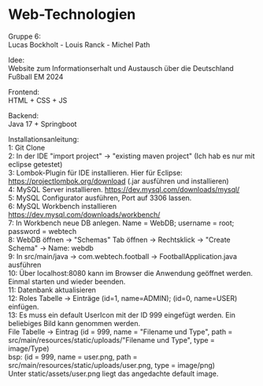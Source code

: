 # Web-Technologien<br/>
Gruppe 6:<br/>
Lucas Bockholt - Louis Ranck - Michel Path<br/>

Idee:<br/>
Website zum Informationserhalt und Austausch über die Deutschland Fußball EM 2024<br/>

Frontend:<br/>
  HTML + CSS + JS<br/>

Backend:<br/>
  Java 17 + Springboot<br/>

Installationsanleitung:<br/>
  1: Git Clone<br/>
  2: In der IDE "import project" -> "existing maven project" (Ich hab es nur mit eclipse getestet)<br/>
  3: Lombok-Plugin für IDE installieren. Hier für Eclipse: https://projectlombok.org/download (.jar ausführen und installieren)<br/>
  4: MySQL Server installieren. https://dev.mysql.com/downloads/mysql/<br/>
  5: MySQL Configurator ausführen, Port auf 3306 lassen.<br/>
  6: MySQL Workbench installieren https://dev.mysql.com/downloads/workbench/<br/>
  7: In Workbench neue DB anlegen. Name = WebDB; username = root; password = webtech<br/>
  8: WebDB öffnen -> "Schemas" Tab öffnen -> Rechtsklick -> "Create Schema" -> Name: webdb<br/>
  9: In src/main/java -> com.webtech.football -> FootballApplication.java ausführen<br/>
  10: Über localhost:8080 kann im Browser die Anwendung geöffnet werden. Einmal starten und wieder beenden.<br/>
  11: Datenbank aktualisieren<br/>
  12: Roles Tabelle -> Einträge (id=1, name=ADMIN); (id=0, name=USER) einfügen.<br/>
  13: Es muss ein default UserIcon mit der ID 999 eingefügt werden. Ein beliebiges Bild kann genommen werden.<br/>
  File Tabelle -> Eintrag (id = 999, name = "Filename und Type", path = src/main/resources/static/uploads/"Filename und Type", type = image/Type)<br/>
  bsp: (id = 999, name = user.png, path = src/main/resources/static/uploads/user.png, type = image/png)<br/>
  Unter static/assets/user.png liegt das angedachte default image.
